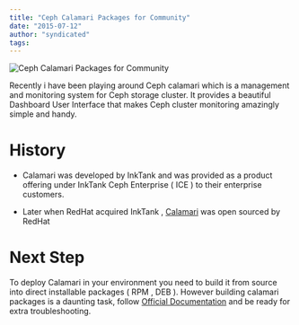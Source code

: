 ```yaml
---
title: "Ceph Calamari Packages for Community"
date: "2015-07-12"
author: "syndicated"
tags: 
---
```


![Ceph Calamari Packages for Community](images/ceph-calamari-packages-for-community.png "Ceph Calamari Packages for Community")

Recently i have been playing around Ceph calamari which is a management and monitoring system for Ceph storage cluster. It provides a beautiful Dashboard User Interface that makes Ceph cluster monitoring amazingly simple and handy.

# History

- Calamari was developed by InkTank and was provided as a product offering under InkTank Ceph Enterprise ( ICE ) to their enterprise customers.

- Later when RedHat acquired InkTank , [Calamari](https://github.com/ceph/calamari) was open sourced by RedHat

# Next Step

To deploy Calamari in your environment you need to build it from source into direct installable packages ( RPM , DEB ). However building calamari packages is a daunting task, follow [Official Documentation](http://ceph.com/calamari/docs/development/building_packages.html) and be ready for extra troubleshooting.

